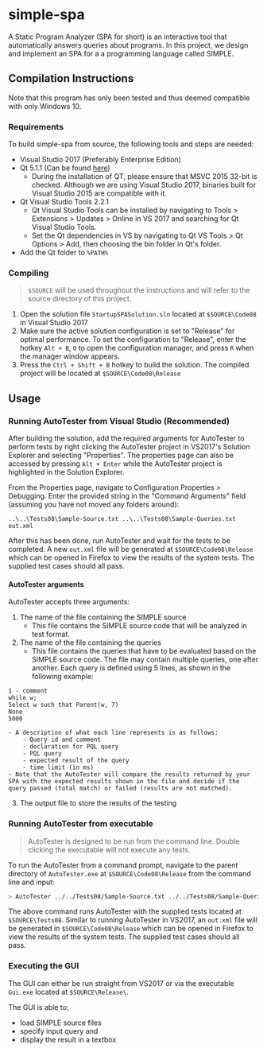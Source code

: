 # simple-spa

A Static Program Analyzer (SPA for short) is an interactive tool that automatically answers queries about programs. In this project, we design and implement an SPA for a a programming language called SIMPLE.

## Compilation Instructions
Note that this program has only been tested and thus deemed compatible with only Windows 10.

### Requirements
To build simple-spa from source, the following tools and steps are needed:

- Visual Studio 2017 (Preferably Enterprise Edition)
- Qt 5.1.1 (Can be found [here](http://mirrors.ocf.berkeley.edu/qt/official_releases/qt/5.11/5.11.1/)) 
    - During the installation of QT, please ensure that MSVC 2015 32-bit is checked. Although we are using Visual Studio 2017, binaries built for Visual Studio 2015 are compatible with it.
- Qt Visual Studio Tools 2.2.1
    - Qt Visual Studio Tools can be installed by navigating to Tools > Extensions > Updates > Online in VS 2017 and searching for Qt Visual Studio Tools.
    - Set the Qt dependencies in VS by navigating to Qt VS Tools > Qt Options > Add, then choosing the bin folder in Qt's folder.
- Add the Qt folder to `%PATH%`

### Compiling
> `$SOURCE` will be used throughout the instructions and will refer to the source directory of this project.

1. Open the solution file `StartupSPASolution.sln` located at `$SOURCE\Code08` in Visual Studio 2017
2. Make sure the active solution configuration is set to "Release" for optimal performance. To set the configuration to "Release", enter the hotkey `Alt + B`, `O` to open the configuration manager, and press `R` when the manager window appears.
3. Press the `Ctrl + Shift + B` hotkey to build the solution. The compiled project will be located at `$SOURCE\Code08\Release`

## Usage
### Running AutoTester from Visual Studio (Recommended)
After building the solution, add the required arguments for AutoTester to perform tests by right clicking the AutoTester project in VS2017's Solution Explorer and selecting "Properties". The properties page can also be accessed by pressing `Alt + Enter` while the AutoTester project is highlighted in the Solution Explorer.

From the Properties page, navigate to Configuration Properties > Debugging. Enter the provided string in the "Command Arguments" field (assuming you have not moved any folders around):

```
..\..\Tests08\Sample-Source.txt ..\..\Tests08\Sample-Queries.txt out.xml
```

After this has been done, run AutoTester and wait for the tests to be completed. A new `out.xml` file will be generated at `$SOURCE\Code08\Release` which can be opened in Firefox to view the results of the system tests. The supplied test cases should all pass.

#### AutoTester arguments
AutoTester accepts three arguments:

1. The name of the file containing the SIMPLE source
    - This file contains the SIMPLE source code that will be analyzed in test format.
2. The name of the file containing the queries
    - This file contains the queries that have to be evaluated based on the SIMPLE source code. The file may contain multiple queries, one after another. Each query is defined using 5 lines, as shown in the following example:
```
1 - comment
while w;
Select w such that Parent(w, 7)
None
5000
```
    - A description of what each line represents is as follows:
        - Query id and comment
        - declaration for PQL query
        - PQL query
        - expected result of the query
        - time limit (in ms)
    - Note that the AutoTester will compare the results returned by your SPA with the expected results shown in the file and decide if the query passed (total match) or failed (results are not matched).
3. The output file to store the results of the testing


### Running AutoTester from executable
> AutoTester is designed to be run from the command line. Double clicking the executable will not execute any tests.

To run the AutoTester from a command prompt, navigate to the parent directory of `AutoTester.exe` at `$SOURCE\Code08\Release` from the command line and input:

```bash
> AutoTester ../../Tests08/Sample-Source.txt ../../Tests08/Sample-Queries.txt out.xml
```

The above command runs AutoTester with the supplied tests located at `$SOURCE\Tests08`. Similar to running AutoTester in VS2017, an `out.xml` file will be generated in `$SOURCE\Code08\Release` which can be opened in Firefox to view the results of the system tests. The supplied test cases should all pass.

### Executing the GUI
The GUI can either be run straight from VS2017 or via the executable `Gui.exe` located at `$SOURCE\Release\`.

The GUI is able to:

- load SIMPLE source files
- specify input query and
- display the result in a textbox
